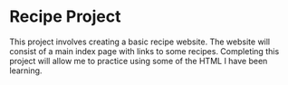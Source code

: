 # Recipe Project
This project involves creating a basic recipe website. The website will consist of a main index page with links to some recipes. Completing this project will allow me to practice using some of the HTML I have been learning. 
